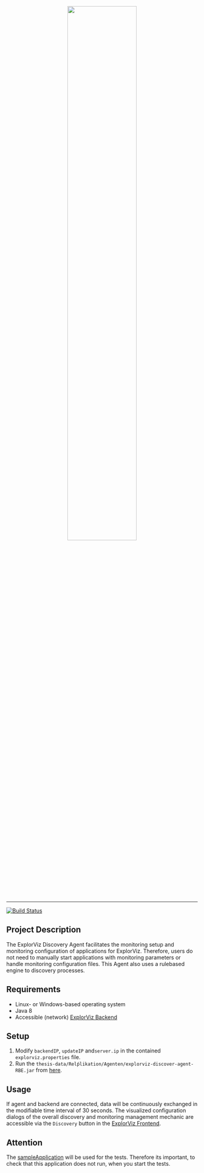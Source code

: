 <p align="center">
  <img width="60%" src="https://raw.githubusercontent.com/ExplorViz/Docs/master/images/explorviz-logo.png">
</p>

___

[![Build Status](https://travis-ci.org/ExplorViz/explorviz-discovery-agent.svg?branch=master)](https://travis-ci.org/ExplorViz/explorviz-discovery-agent)

## Project Description
The ExplorViz Discovery Agent facilitates the monitoring setup and monitoring configuration of applications for ExplorViz.
Therefore, users do not need to manually start applications with monitoring parameters or handle monitoring configuration 
files. This Agent also uses a rulebased engine to discovery processes.

## Requirements
- Linux- or Windows-based operating system
- Java 8
- Accessible (network) [ExplorViz Backend](https://github.com/ExplorViz/explorviz-backend)

## Setup
1. Modify `backendIP`, `updateIP` and`server.ip` in the contained `explorviz.properties` file.
2. Run the `thesis-data/Relṕlikation/Agenten/explorviz-discover-agent-RBE.jar` from [here](10.5281/zenodo.3460626).
## Usage
If agent and backend are connected, data will be continuously exchanged in the modifiable time interval of 30 seconds.
The visualized configuration dialogs of the overall discovery and monitoring management mechanic are 
accessible via the `Discovery` button in the [ExplorViz Frontend](https://github.com/ExplorViz/explorviz-frontend). 

## Attention
The [sampleApplication](https://github.com/ExplorViz/sampleApplication) will be used for the tests. Therefore its important, to check that this application does not run, when you start the tests. 